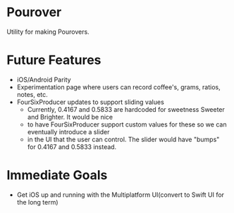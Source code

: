 # Pourover
Utility for making Pourovers.

# Future Features
* iOS/Android Parity
* Experimentation page where users can record coffee's, grams, ratios, notes, etc.
* FourSixProducer updates to support sliding values
  * Currently, 0.4167 and 0.5833 are hardcoded for sweetness Sweeter and Brighter. It would be nice
  * to have FourSixProducer support custom values for these so we can eventually introduce a slider
  * in the UI that the user can control. The slider would have "bumps" for 0.4167 and 0.5833 instead.

# Immediate Goals
* Get iOS up and running with the Multiplatform UI(convert to Swift UI for the long term)
